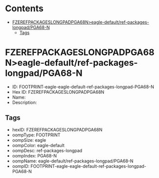 



Contents
========

* [FZEREFPACKAGESLONGPADPGA68N>eagle-default/ref-packages-longpad/PGA68-N](#fzerefpackageslongpadpga68neagle-defaultref-packages-longpadpga68-n)
	* [Tags](#tags)

# FZEREFPACKAGESLONGPADPGA68N>eagle-default/ref-packages-longpad/PGA68-N

- ID: FOOTPRINT-eagle-eagle-default-ref-packages-longpad-PGA68-N
- Hex ID: FZEREFPACKAGESLONGPADPGA68N
- Name: 
- Description: 

## Tags

- hexID: FZEREFPACKAGESLONGPADPGA68N
- oompType: FOOTPRINT
- oompSize: eagle
- oompColor: eagle-default
- oompDesc: ref-packages-longpad
- oompIndex: PGA68-N
- oompName: eagle-default/ref-packages-longpad/PGA68-N
- oompID: FOOTPRINT-eagle-eagle-default-ref-packages-longpad-PGA68-N
